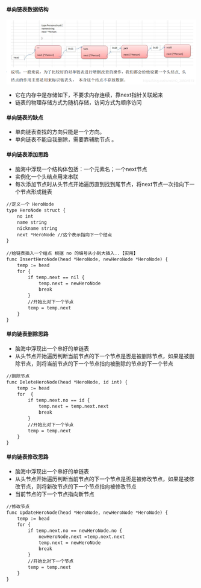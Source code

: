 #### 单向链表数据结构

![img](./img/20200425215928426.png)

- 它在内存中是存储如下，不要求内存连续，靠next指针关联起来
- 链表的物理存储方式为随机存储，访问方式为顺序访问

#### 单向链表的缺点

- 单向链表查找的方向只能是一个方向。
- 单向链表不能自我删除，需要靠辅助节点 。

#### 单向链表添加思路

+ 脑海中浮现一个结构体包括：一个元素名；一个next节点
+ 实例化一个头结点用来串联
+ 每次添加节点时从头节点开始遍历直到找到尾节点，将next节点一次指向下一个节点形成链表

```
//定义一个 HeroNode
type HeroNode struct {
	no int
	name string
	nickname string
	next *HeroNode //这个表示指向下一个结点
}

//给链表插入一个结点 根据 no 的编号从小到大插入..【实用】
func InsertHeroNode(head *HeroNode, newHeroNode *HeroNode) {
	temp := head
	for {
		if temp.next == nil {
			temp.next = newHeroNode
			break
		}
		//开始比对下一个节点
		temp = temp.next
	}
}
```

#### 单向链表删除思路

+ 脑海中浮现出一个串好的单链表
+ 从头节点开始遍历判断当前节点的下一个节点是否是被删除节点，如果是被删除节点，则将当前节点的下一个节点指向被删除的节点的下一个节点

```
//删除节点
func DeleteHeroNode(head *HeroNode, id int) {
	temp := head
	for  {
		if temp.next.no == id {
			temp.next = temp.next.next
			break
		}
		//开始比对下一个节点
		temp = temp.next
	}
}
```

#### 单向链表修改思路

+ 脑海中浮现出一个串好的单链表
+ 从头节点开始遍历判断当前节点的下一个节点是否是被修改节点，如果是被修改节点，则将新改节点的下一个节点指向被修改节点
+ 当前节点的下一个节点指向新节点

```
//修改节点
func UpdateHeroNode(head *HeroNode, newHeroNode *HeroNode) {
	temp := head
	for {
		if temp.next.no == newHeroNode.no {
			newHeroNode.next =temp.next.next
			temp.next = newHeroNode
			break
		}
		//开始比对下一个节点
		temp = temp.next
	}
}
```